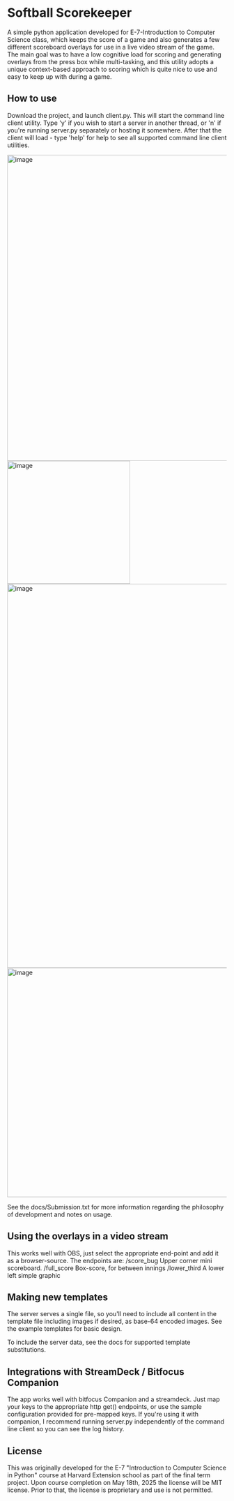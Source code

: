 
# Softball Scorekeeper

A simple python application developed for E-7-Introduction to Computer Science class, which keeps the score of a game and also generates a few different scoreboard overlays for use in a live video stream of the game.   The main goal was to have a low cognitive load for scoring and generating overlays from the press box while multi-tasking, and this utility adopts a unique context-based approach to scoring which is quite nice to use and easy to keep up with during a game.

## How to use
Download the project, and launch client.py.   This will start the command line client utility.   Type 'y' if you wish to start a server in another thread, or 'n' if you're running server.py separately or hosting it somewhere.  After that the client will load - type 'help' for help to see all supported command line client utilities.

<img width="702" alt="image" src="https://github.com/user-attachments/assets/0829f83a-4fda-49da-a7ea-50c6c7c7fbd9" />

<img width="282" alt="image" src="https://github.com/user-attachments/assets/f806e405-335d-47ee-a9b1-eec596b7d289" />

<img width="881" alt="image" src="https://github.com/user-attachments/assets/1d9cc9fd-5d30-4c4b-95c7-ff7a10806200" />

<img width="526" alt="image" src="https://github.com/user-attachments/assets/f72ed593-0c22-4da7-8d1e-91a4ee6590ee" />


See the docs/Submission.txt for more information regarding the philosophy of development and notes on usage.

## Using the overlays in a video stream
This works well with OBS, just select the appropriate end-point and add it as a browser-source.   The endpoints are:
 /score_bug     Upper corner mini scoreboard.
 /full_score    Box-score, for between innings
 /lower_third   A lower left simple graphic

## Making new templates
The server serves a single file, so you'll need to include all content in the template file including images if desired, as base-64 encoded images.   See the example templates for basic design.

To include the server data, see the docs for supported template substitutions.


## Integrations with StreamDeck / Bitfocus Companion
The app works well with bitfocus Companion and a streamdeck.   Just map your keys to the appropriate http get() endpoints, or use the sample configuration provided for pre-mapped keys.   If you're using it with companion, I recommend running server.py independently of the command line client so you can see the log history.

## License
This was originally developed for the E-7 "Introduction to Computer Science in Python" course at Harvard Extension school as part of the final term project.  Upon course completion on May 18th, 2025 the license will be MIT license.   Prior to that, the license is proprietary and use is not permitted.



